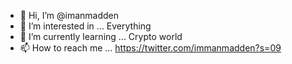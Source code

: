 - 👋 Hi, I’m @imanmadden
- 👀 I’m interested in ... Everything
- 🌱 I’m currently learning ... Crypto world
- 📫 How to reach me ... https://twitter.com/immanmadden?s=09

<!---
imanmadden/imanmadden is a ✨ special ✨ repository because its `README.md` (this file) appears on your GitHub profile.
You can click the Preview link to take a look at your changes.
--->
